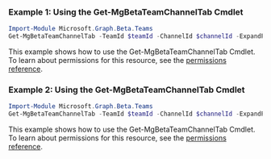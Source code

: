 ### Example 1: Using the Get-MgBetaTeamChannelTab Cmdlet
```powershell
Import-Module Microsoft.Graph.Beta.Teams
Get-MgBetaTeamChannelTab -TeamId $teamId -ChannelId $channelId -ExpandProperty "teamsApp" -Filter "teamsApp/id eq 'com.microsoft.teamspace.tab.planner'" 
```
This example shows how to use the Get-MgBetaTeamChannelTab Cmdlet.
To learn about permissions for this resource, see the [permissions reference](/graph/permissions-reference).
### Example 2: Using the Get-MgBetaTeamChannelTab Cmdlet
```powershell
Import-Module Microsoft.Graph.Beta.Teams
Get-MgBetaTeamChannelTab -TeamId $teamId -ChannelId $channelId -ExpandProperty "teamsApp" 
```
This example shows how to use the Get-MgBetaTeamChannelTab Cmdlet.
To learn about permissions for this resource, see the [permissions reference](/graph/permissions-reference).
